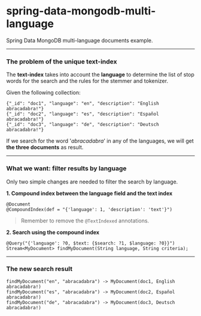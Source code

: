 # spring-data-mongodb-multi-language
Spring Data MongoDB multi-language documents example.

---
### The problem of the unique text-index

The **text-index** takes into account the **language** to determine the list of stop words for the search and the rules for the stemmer and tokenizer.

Given the following collection:

    {"_id": "doc1", "language": "en", "description": "English abracadabra!"}
    {"_id": "doc2", "language": "es", "description": "Español abracadabra!"}
    {"_id": "doc3", "language": "de", "description": "Deutsch abracadabra!"}

If we search for the word '*abracadabra*' in any of the languages, we will get **the three documents** as result.

---
### What we want: filter results by language

Only two simple changes are needed to filter the search by language.

**1. Compound index between the language field and the text index**

    @Document
    @CompoundIndex(def = "{'language': 1, 'description': 'text'}")

> Remember to remove the ``@TextIndexed`` annotations.

**2. Search using the compound index**

    @Query("{'language': ?0, $text: {$search: ?1, $language: ?0}}")
    Stream<MyDocument> findMyDocument(String language, String criteria);

---
### The new search result

    findMyDocument("en", "abracadabra") -> MyDocument(doc1, English abracadabra!)
    findMyDocument("es", "abracadabra") -> MyDocument(doc2, Español abracadabra!)
    findMyDocument("de", "abracadabra") -> MyDocument(doc3, Deutsch abracadabra!)
